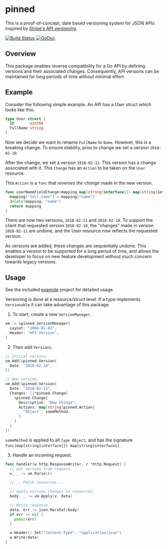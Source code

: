 # pinned

This is a proof-of-concept, date based versioning system for JSON APIs inspired by [Stripe's API versioning](https://stripe.com/blog/api-versioning).

[![Build Status](https://travis-ci.org/sjkaliski/pinned.png)](https://travis-ci.org/sjkaliski/pinned)
[![GoDoc](https://godoc.org/github.com/sjkaliski/pinned?status.svg)](https://godoc.org/github.com/sjkaliski/pinned)

## Overview

This package enables reverse compatibility for a Go API by defining versions and their associated changes. Consequently, API versions can be maintained for long periods of time without minimal effort.

## Example

Consider the following simple example. An API has a User struct which looks like this:

```go
type User struct {
  ID       uint64
  FullName string
}
```

Now we decide we want to rename `FullName` to `Name`. However, this is a breaking change. To ensure stability, prior to change we set a version `2018-02-10`.

After the change, we set a version `2018-02-11`. This version has a change associated with it. This `Change` has an `Action` to be taken on the `User` resource.

This `Action` is a `func` that _reverses the change_ made in the new version.

```go
func userNameFieldChange(mapping map[string]interface{}) map[string]interface{} {
  mapping["full_name"] = mapping["name"]
  delete(mapping, "name")
  return mapping
}
```

There are now two versions, `2018-02-11` and `2018-02-10`. To support the client that requested version `2018-02-10`, the "changes" made in version `2018-02-11` are undone, and the User resource now reflects the requested version.

As versions are added, these changes are sequentially undone. This enables a version to be supported for a long period of time, and allows the developer to focus on new feature development without much concern towards legacy versions.

## Usage

See the included [example](/example) project for detailed usage.

Versioning is done at a resource/struct level. If a type implements `Versionable` it can take advantage of this package.

1. To start, create a new `VersionManager`.

```go
vm := &pinned.VersionManager{
  Layout: "2006-01-02",
  Header: "API Version",
}
```

2. Then add `Versions`.

```go
// Initial version.
vm.Add(&pinned.Version{
  Date: "2018-02-10",
})

// New version.
vm.Add(&pinned.Version{
  Date: "2018-02-11",
  Changes: []*pinned.Change{
    &pinned.Change{
      Description: "New things",
      Actions: map[string]pinned.Action{
        "Object": someMethod,
      }
    }
  }
})
```

`someMethod` is applied to all `type Object`, and has the signature `func(map[string]interface{}) map[string]interface{}`. 

3. Handle an incoming request.

```go
func handler(w http.ResponseWriter, r *http.Request) {
  // Get version from request.
  v, _ := vm.Parse(r)

  // ...Fetch resources...

  // Apply version changes to resources.
  body, _ := vm.Apply(v, data)

  // Write response.
  data, err := json.Marshal(body)
  if err != nil {
    panic(err)
  }

  w.Header().Set("Content-Type", "application/json")
  w.Write(data)
}
```
